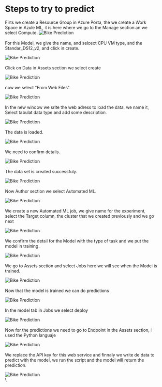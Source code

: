 # Steps to try to predict 
Firts we create a Resource Group in Azure Porta, the we create a Work Space in Azule ML, it is here where we go to the Manage section an we select Compute. 
![Bike Prediction](Bike%20Prediction/2022-06-10%20(1).png)\
\
For this Model, we give the name, and selcect CPU VM type, and the Standar_DS12_v2, and click in create. 

![Bike Prediction](Bike%20Prediction/2022-06-10%20(2).png)\
\
Click on Data in Assets section we select create

![Bike Prediction](Bike%20Prediction/2022-06-10%20(3).png)\
\
now we select "From Web Files".

![Bike Prediction](Bike%20Prediction/2022-06-10%20(4).png)\
\
In the new window we srite the web adress to load the data, we name it, Select tabulat data type and add some description.

![Bike Prediction](Bike%20Prediction/2022-06-10%20(5).png)\
\
The data is loaded.

![Bike Prediction](Bike%20Prediction/2022-06-10%20(6).png)\
\
We need to confirm details.

![Bike Prediction](Bike%20Prediction/2022-06-10%20(7).png)\
\
The data set is created successfuly.

![Bike Prediction](Bike%20Prediction/2022-06-10%20(8).png)\
\
Now Author section we select Automated ML.

![Bike Prediction](Bike%20Prediction/2022-06-10%20(9).png)\
\
We create a new Automated ML job, we give name for the experiment, select the Target column, the cluster that we created previously and we go next

![Bike Prediction](Bike%20Prediction/2022-06-10%20(10).png)\
\
We confirm the detail for the Model with the type of task and we put the model in training.

![Bike Prediction](Bike%20Prediction/2022-06-10%20(11).png)\
\
We go to Assets section and select Jobs here we will see when the Model is trained.

![Bike Prediction](Bike%20Prediction/2022-06-10%20(19).png)\
\
Now that the model is trained we can do predictions

![Bike Prediction](Bike%20Prediction/2022-06-10%20(20).png)\
\
In the model tab in Jobs we select deploy

![Bike Prediction](Bike%20Prediction/2022-06-10%20(21).png)\
\
Now for the predictions we need to go to Endpoint in the Assets section, i used the Python languaje 

![Bike Prediction](Bike%20Prediction/2022-06-10%20(22).png)\
\
We replace the API key for this web service and finnaly we write de data to predict with the model, we run the script and the model will return the prediction.

![Bike Prediction](Bike%20Prediction/2022-06-10%20(23).png )\
\





